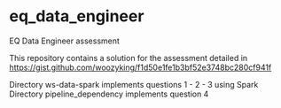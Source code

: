 # eq_data_engineer
EQ Data Engineer assessment 

This repository contains a solution for the assessment detailed in https://gist.github.com/woozyking/f1d50e1fe1b3bf52e3748bc280cf941f

Directory ws-data-spark implements questions 1 - 2 - 3 using Spark
Directory pipeline_dependency implements question 4